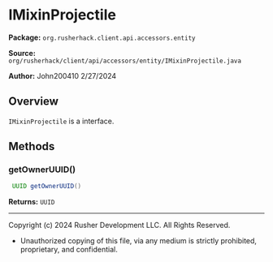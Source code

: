 # IMixinProjectile

**Package:** `org.rusherhack.client.api.accessors.entity`

**Source:** `org/rusherhack/client/api/accessors/entity/IMixinProjectile.java`

**Author:** John200410 2/27/2024



## Overview

`IMixinProjectile` is a interface.

## Methods

### getOwnerUUID()

```java
 UUID getOwnerUUID()
```

**Returns:** `UUID`

---

Copyright (c) 2024 Rusher Development LLC. All Rights Reserved.
* Unauthorized copying of this file, via any medium is strictly prohibited, proprietary, and confidential.
